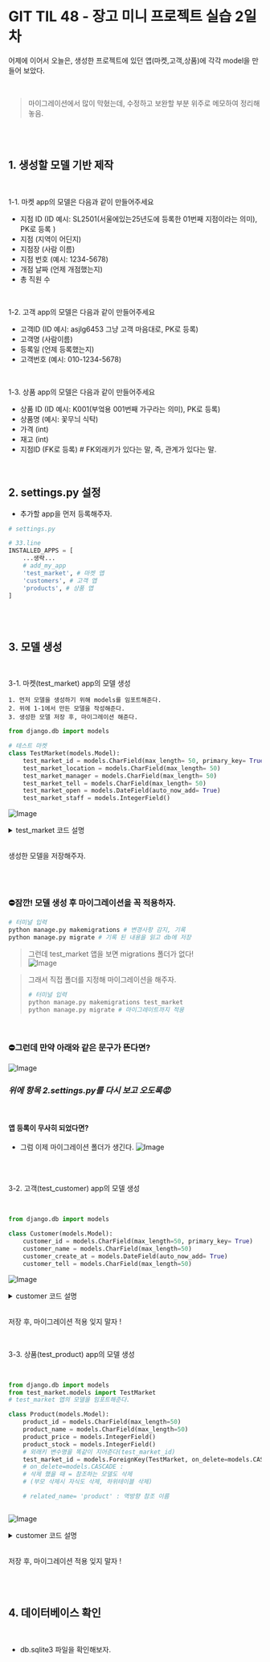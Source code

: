# GIT TIL 48 - 장고 미니 프로젝트 실습 2일 차

어제에 이어서 오늘은, 생성한 프로젝트에 있던 앱(마켓,고객,상품)에 각각 model을 만들어 보았다.

<br>

> 마이그레이션에서 많이 막혔는데, 수정하고 보완할 부분 위주로 메모하여 정리해 놓음.

<br><br>

## 1. 생성할 모델 기반 제작

<br>

1-1. 마켓 app의 모델은 다음과 같이 만들어주세요
- 지점 ID (ID 예시: SL2501(서울에있는25년도에 등록한 01번째 지점이라는 의미), PK로 등록 )
- 지점 (지역이 어딘지)
- 지점장 (사람 이름)
- 지점 번호 (예시: 1234-5678)
- 개점 날짜 (언제 개점했는지)
- 총 직원 수

<br>

1-2. 고객 app의 모델은 다음과 같이 만들어주세요
- 고객ID (ID 예시: asjlg6453 그냥 고객 마음대로, PK로 등록)
- 고객명 (사람이름)
- 등록일 (언제 등록했는지)
- 고객번호 (예시: 010-1234-5678)

<br>

1-3. 상품 app의 모델은 다음과 같이 만들어주세요
- 상품 ID (ID 예시: K001(부엌용 001번째 가구라는 의미), PK로 등록)
- 상품명 (예시: 꽃무늬 식탁)
- 가격 (int)
- 재고 (int)
- 지점ID (FK로 등록) # FK외래키가 있다는 말, 즉, 관계가 있다는 말.

<br>

## 2. settings.py 설정

- 추가할 app을 먼저 등록해주자.

```python
# settings.py

# 33.line
INSTALLED_APPS = [ 
    ...생략...
    # add_my_app
    'test_market', # 마켓 앱
    'customers', # 고객 앱
    'products', # 상품 앱
]
```

<br><br>



## 3. 모델 생성

<br>

3-1. 마켓(test_market) app의 모델 생성



    1. 먼저 모델을 생성하기 위해 models를 임포트해준다.
    2. 위에 1-1에서 만든 모델을 작성해준다.
    3. 생성한 모델 저장 후, 마이그레이션 해준다.


```python
from django.db import models

# 테스트 마켓
class TestMarket(models.Model):
    test_market_id = models.CharField(max_length= 50, primary_key= True)
    test_market_location = models.CharField(max_length= 50)
    test_market_manager = models.CharField(max_length= 50)
    test_market_tell = models.CharField(max_length= 50)
    test_market_open = models.DateField(auto_now_add= True) 
    test_market_staff = models.IntegerField()
```
![Image](https://github.com/user-attachments/assets/337968b3-78cd-4559-a879-3dbf106e4630)

<details>
<summary> test_market 코드 설명</summary>

```
primary_key= True : 기본 키 설정(지정하여 유일성 보장,중복 방지)

CharField: 문자열을 저장
max_length : 문자열의 최대 길이

IntegerField: 정수를 저장

DateField : 날짜 필드
auto_now_add= True : 모델이 생성될 때 자동으로 현재 날짜와 시간을 설정
```
</details>

<br>

생성한 모델을 저장해주자.

<br><br>

### ⛔잠깐! 모델 생성 후 마이그레이션을 꼭 적용하자.

```bash
# 터미널 입력
python manage.py makemigrations # 변경사항 감지, 기록
python manage.py migrate # 기록 된 내용을 읽고 db에 저장
```

> 그런데 test_market 앱을 보면 migrations 폴더가 없다! <br>
![Image](https://github.com/user-attachments/assets/36cb7030-d1b6-4aee-b4e3-8eabf3bc1c03)

> 그래서 직접 폴더를 지정해 마이그레이션을 해주자.
> ```bash
> # 터미널 입력
> python manage.py makemigrations test_market 
> python manage.py migrate # 마이그레이트까지 적용
> ```

<br>

### ⛔그런데 만약 아래와 같은 문구가 뜬다면?

![Image](https://github.com/user-attachments/assets/647c242b-cef9-4392-afc2-f0539a546cb7)

### ***위에 항목 2.settings.py를 다시 보고 오도록😡***

<br>

#### 앱 등록이 무사히 되었다면?

- 그럼 이제 마이그레이션 폴더가 생긴다.
  ![Image](https://github.com/user-attachments/assets/deebdac9-2da6-4433-b3b7-b205ca5bc96e)


<br><br>



3-2. 고객(test_customer) app의 모델 생성




<br>

```python
from django.db import models

class Customer(models.Model):
    customer_id = models.CharField(max_length=50, primary_key= True)
    customer_name = models.CharField(max_length=50)
    customer_create_at = models.DateField(auto_now_add= True)
    customer_tell = models.CharField(max_length=50)

```
![Image](https://github.com/user-attachments/assets/be28c03a-d5b3-4a23-8553-fdcf58f58fb9)

<details>
<summary> customer 코드 설명</summary>


```
primary_key= True : 기본 키 설정(지정하여 유일성 보장,중복 방지)

CharField: 문자열을 저장
max_length : 문자열의 최대 길이

IntegerField: 정수를 저장

DateField : 날짜 필드
auto_now_add= True : 모델이 생성될 때 자동으로 현재 날짜와 시간을 설정
```
</details>

<br>

저장 후, 마이그레이션 적용 잊지 말자 !

<br>

3-3. 상품(test_product) app의 모델 생성

<br>

```python
from django.db import models
from test_market.models import TestMarket
# test_market 앱의 모델을 임포트해준다.

class Product(models.Model):
    product_id = models.CharField(max_length=50)
    product_name = models.CharField(max_length=50)
    product_price = models.IntegerField()
    product_stock = models.IntegerField()
    # 외래키 변수명을 똑같이 지어준다(test_market_id)
    test_market_id = models.ForeignKey(TestMarket, on_delete=models.CASCADE, related_name= 'product')
    # on_delete=models.CASCADE : 
    # 삭제 했을 때 = 참조하는 모델도 삭제
    # (부모 삭제시 자식도 삭제, 하위테이블 삭제)

    # related_name= 'product' : 역방향 참조 이름



```
![Image](https://github.com/user-attachments/assets/7e2473a7-07b0-49e7-a6c7-5fe24eaea83e)

<details>
<summary> customer 코드 설명</summary>


```
primary_key= True : 기본 키 설정(지정하여 유일성 보장,중복 방지)

CharField: 문자열을 저장
max_length : 문자열의 최대 길이

IntegerField: 정수를 저장

DateField : 날짜 필드
auto_now_add= True : 모델이 생성될 때 자동으로 현재 날짜와 시간을 설정

ForeignKey : 외래키 설정
on_delete= models.CASCADE : 삭제 했을 때= 참조하는 모델도 삭제(부모 테이블 삭제시 자식도 삭제)
related_name= 'product' : 역방향 참조 이름
```
</details>

<br>

저장 후, 마이그레이션 적용 잊지 말자 !

<br><br>

## 4. 데이터베이스 확인

<br>

- db.sqlite3 파일을 확인해보자.






